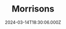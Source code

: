---
date: 2024-03-14T18:30:06.000Z
title: Morrisons
latitude: 52.04938134912715
longitude: 0.9546547409704537
category: checkin
---